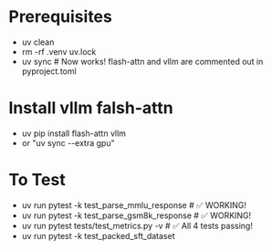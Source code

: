 # Prerequisites
- uv clean
- rm -rf .venv uv.lock
- uv sync  # Now works! flash-attn and vllm are commented out in pyproject.toml
# Install vllm falsh-attn
- uv pip install flash-attn vllm
- or "uv sync --extra gpu"

# To Test
- uv run pytest -k test_parse_mmlu_response  # ✅ WORKING!
- uv run pytest -k test_parse_gsm8k_response  # ✅ WORKING!
- uv run pytest tests/test_metrics.py -v  # ✅ All 4 tests passing!
- uv run pytest -k test_packed_sft_dataset
